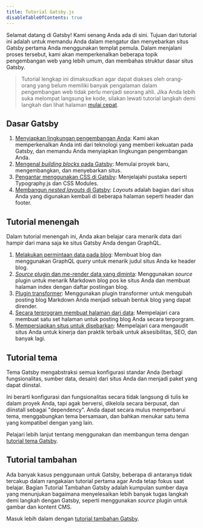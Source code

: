 ```yaml
---
title: Tutorial Gatsby.js
disableTableOfContents: true
---
```


Selamat datang di Gatsby! Kami senang Anda ada di sini. Tujuan dari tutorial ini adalah untuk memandu Anda dalam mengatur dan menyebarkan situs Gatsby pertama Anda menggunakan templat pemula. Dalam menjalani proses tersebut, kami akan memperkenalkan beberapa topik pengembangan web yang lebih umum, dan membahas struktur dasar situs Gatsby.

> Tutorial lengkap ini dimaksudkan agar dapat diakses oleh orang-orang yang belum memiliki banyak pengalaman dalam pengembangan web tidak perlu menjadi seorang ahli. Jika Anda lebih suka melompat langsung ke kode, silakan lewati tutorial langkah demi langkah dan lihat halaman [mulai cepat](/docs/quick-start/).

## Dasar Gatsby

1.  [Menyiapkan lingkungan pengembangan Anda](/tutorial/part-zero/): Kami akan memperkenalkan Anda inti dari teknologi yang memberi kekuatan pada Gatsby, dan memandu Anda menyiapkan lingkungan pengembangan Anda.
2.  [Mengenal *building blocks* pada Gatsby](/tutorial/part-one/): Memulai proyek baru, mengembangkan, dan menyebarkan situs.
3.  [Pengantar menggunakan CSS di Gatsby](/tutorial/part-two/): Menjelajahi pustaka seperti Typography.js dan CSS Modules.
4.  [Membangun *nested layouts* di Gatsby](/tutorial/part-three/): *Layouts* adalah bagian dari situs Anda yang digunakan kembali di beberapa halaman seperti header dan footer.

## Tutorial menengah

Dalam tutorial menengah ini, Anda akan belajar cara menarik data dari hampir dari mana saja ke situs Gatsby Anda dengan GraphQL.

1.  [Melakukan permintaan data pada blog](/tutorial/part-four/): Membuat blog dan menggunakan GraphQL _query_ untuk menarik judul situs Anda ke header blog.
2.  [_Source_ plugin dan me-render data yang diminta](/tutorial/part-five/): Menggunakan _source_ plugin untuk menarik Markdown blog pos ke situs Anda dan membuat halaman index dengan daftar postingan blog.
3.  [Plugin transformer](/tutorial/part-six/): Menggunakan plugin transformer untuk mengubah posting blog Markdown Anda menjadi sebuah bentuk blog yang dapat dirender.
4.  [Secara terprogram membuat halaman dari data](/tutorial/part-seven/): Mempelajari cara membuat satu set halaman untuk posting blog Anda secara terporgram.
5.  [Mempersiapkan situs untuk disebarkan](/tutorial/part-eight/): Mempelajari cara mengaudit situs Anda untuk kinerja dan praktik terbaik untuk aksesibilitas, SEO, dan banyak lagi.

## Tutorial tema

Tema Gatsby mengabstraksi semua konfigurasi standar Anda (berbagi fungsionalitas, sumber data, desain) dari situs Anda dan menjadi paket yang dapat diinstal.

Ini berarti konfigurasi dan fungsionalitas secara tidak langsung di tulis ke dalam proyek Anda, tapi agak berversi, dikelola secara berpusat, dan diinstall sebagai "dependency". Anda dapat secara mulus memperbarui tema, menggabungkan tema bersamaan, dan bahkan menukar satu tema yang kompatibel dengan yang lain.

Pelajari lebih lanjut tentang menggunakan dan membangun tema dengan [tutorial tema Gatsby](/tutorial/theme-tutorials/).

## Tutorial tambahan

Ada banyak kasus penggunaan untuk Gatsby, beberapa di antaranya tidak tercakup dalam rangakaian tutorial pertama agar Anda tetap fokus saat belajar. Bagian Tutorial Tambahan Gatsby adalah kumpulan sumber daya yang menunjukan bagaimana menyelesaikan lebih banyak tugas langkah demi langkah dengan Gatsby, seperti menggunakan _source_ plugin untuk gambar dan kontent CMS.

Masuk lebih dalam dengan [tutorial tambahan Gatsby](/tutorial/additional-tutorials/).
